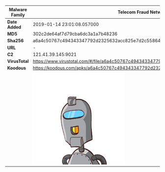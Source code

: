 | Malware Family | Telecom Fraud Network for South Koreans                      |
| -------------- | ------------------------------------------------------------ |
| **Date Added** | 2019-01-14 23:01:08.057000                                                   |
| **MD5**        | 302c2de64af7d79cba6dc3a1a7b48236                             |
| **Sha256**     | a6a4c50767c494343347792d2325632acc825e7d2c55864d8539bbf7f53fc61e |
| **URL**        | -                                                            |
| **C2**         | 121.41.39.145:9021 |
| **VirusTotal** | https://www.virustotal.com/#/file/a6a4c50767c494343347792d2325632acc825e7d2c55864d8539bbf7f53fc61e/detection |
| **Koodous**    | https://koodous.com/apks/a6a4c50767c494343347792d2325632acc825e7d2c55864d8539bbf7f53fc61e |
|                | ![](../assets/a6a4c50767c494343347792d2325632acc825e7d2c55864d8539bbf7f53fc61e.png) |